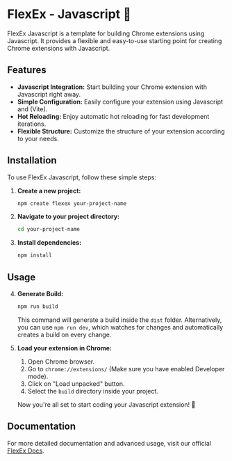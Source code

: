# FlexEx - Javascript 🚀

FlexEx Javascript is a template for building Chrome extensions using Javascript. It provides a flexible and easy-to-use starting point for creating Chrome extensions with Javascript.

## Features

- **Javascript Integration:** Start building your Chrome extension with Javascript right away.
- **Simple Configuration:** Easily configure your extension using Javascript and (Vite).
- **Hot Reloading:** Enjoy automatic hot reloading for fast development iterations.
- **Flexible Structure:** Customize the structure of your extension according to your needs.

## Installation

To use FlexEx Javascript, follow these simple steps:

1. **Create a new project:**
   ```bash
   npm create flexex your-project-name
   ```

2. **Navigate to your project directory:**
   ```bash
   cd your-project-name
   ```

3. **Install dependencies:**
   ```bash
   npm install
   ```

## Usage

4. **Generate Build:**
   ```bash
   npm run build
   ```
   This command will generate a build inside the `dist` folder. Alternatively, you can use `npm run dev`, which watches for changes and automatically creates a build on every change.

5. **Load your extension in Chrome:**
   1. Open Chrome browser.
   2. Go to `chrome://extensions/` (Make sure you have enabled Developer mode).
   3. Click on "Load unpacked" button.
   4. Select the `build` directory inside your project.

   Now you're all set to start coding your Javascript extension! 🎉

## Documentation

For more detailed documentation and advanced usage, visit our official [FlexEx Docs](https://github.com/akii09/FlexEx).
